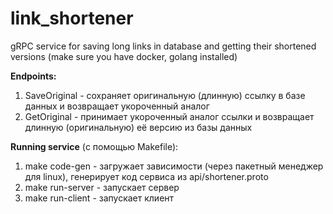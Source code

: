 # link_shortener
gRPC service for saving long links in database and getting their shortened versions
(make sure you have docker, golang installed)

**Endpoints:**
  1. SaveOriginal - сохраняет оригинальную (длинную) ссылку в базе данных и возвращает укороченный аналог
  2. GetOriginal - принимает укороченный аналог ссылки и возвращает длинную (оригинальную) её версию из базы данных

**Running service**
(с помощью Makefile):
  1. make code-gen - загружает зависимости (через пакетный менеджер для linux), генерирует код сервиса из api/shortener.proto
  2. make run-server - запускает сервер
  3. make run-client - запускает клиент
